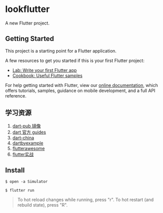 # lookflutter

A new Flutter project.

## Getting Started

This project is a starting point for a Flutter application.

A few resources to get you started if this is your first Flutter project:

- [Lab: Write your first Flutter app](https://flutter.dev/docs/get-started/codelab)
- [Cookbook: Useful Flutter samples](https://flutter.dev/docs/cookbook)

For help getting started with Flutter, view our
[online documentation](https://flutter.dev/docs), which offers tutorials,
samples, guidance on mobile development, and a full API reference.

## 学习资源

1. [dart-pub 镜像](https://mirror.tuna.tsinghua.edu.cn/help/dart-pub/)
2. [dart 官方 guides](https://dart.dev/guides)
3. [dart-china](https://dartcn.com/)
4. [dartbyexample](http://jpryan.me/dartbyexample/)
5. [flutterawesome](https://flutterawesome.com/)
6. [flutter实战](https://github.com/flutterchina/flutter-in-action)

## Install

`$ open -a Simulator`

`$ flutter run`

> To hot reload changes while running, press "r". To hot restart (and rebuild state), press "R".
